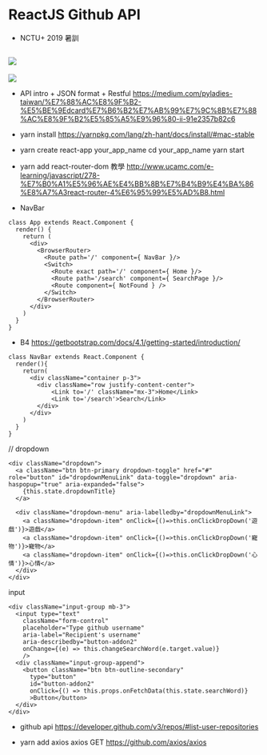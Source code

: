 ReactJS Github API 
===
- NCTU+ 2019 暑訓

![](https://i.imgur.com/chUmegf.png)
---
![](https://i.imgur.com/FjHG0PE.png)

- API intro + JSON format + Restful
https://medium.com/pyladies-taiwan/%E7%88%AC%E8%9F%B2-%E5%BE%9Edcard%E7%B6%B2%E7%AB%99%E7%9C%8B%E7%88%AC%E8%9F%B2%E5%85%A5%E9%96%80-ii-91e2357b82c6

- yarn install 
https://yarnpkg.com/lang/zh-hant/docs/install/#mac-stable

- yarn create react-app your_app_name
cd your_app_name
yarn start

- yarn add react-router-dom
教學
http://www.ucamc.com/e-learning/javascript/278-%E7%B0%A1%E5%96%AE%E4%BB%8B%E7%B4%B9%E4%BA%86%E8%A7%A3react-router-4%E6%95%99%E5%AD%B8.html

- NavBar
```jsx=
class App extends React.Component {
  render() {
    return (
      <div>
        <BrowserRouter>
          <Route path='/' component={ NavBar }/>
          <Switch>
            <Route exact path='/' component={ Home }/>
            <Route path='/search' component={ SearchPage }/>
            <Route component={ NotFound } />
          </Switch>
        </BrowserRouter>
      </div>
    )
  }
}
```

- B4
https://getbootstrap.com/docs/4.1/getting-started/introduction/


```jsx=
class NavBar extends React.Component {
  render(){
    return(
      <div className="container p-3">
      	<div className="row justify-content-center">
	        <Link to='/' className="mx-3">Home</Link>
	        <Link to='/search'>Search</Link>
      	</div>
      </div>
    )
  }
}
```

// dropdown
```jsx=
<div className="dropdown">
  <a className="btn btn-primary dropdown-toggle" href="#" role="button" id="dropdownMenuLink" data-toggle="dropdown" aria-haspopup="true" aria-expanded="false">
    {this.state.dropdownTitle}
  </a>

  <div className="dropdown-menu" aria-labelledby="dropdownMenuLink">
    <a className="dropdown-item" onClick={()=>this.onClickDropDown('遊戲')}>遊戲</a>
    <a className="dropdown-item" onClick={()=>this.onClickDropDown('寵物')}>寵物</a>
    <a className="dropdown-item" onClick={()=>this.onClickDropDown('心情')}>心情</a>
  </div>
</div>
```

input 
```jsx=
<div className="input-group mb-3">
  <input type="text" 
    className="form-control" 
    placeholder="Type github username" 
    aria-label="Recipient's username" 
    aria-describedby="button-addon2" 
    onChange={(e) => this.changeSearchWord(e.target.value)}
    />
  <div className="input-group-append">
    <button className="btn btn-outline-secondary" 
      type="button" 
      id="button-addon2"
      onClick={() => this.props.onFetchData(this.state.searchWord)}
      >Button</button>
  </div>
</div>
```

- github api
https://developer.github.com/v3/repos/#list-user-repositories


- yarn add axios
axios GET 
https://github.com/axios/axios
